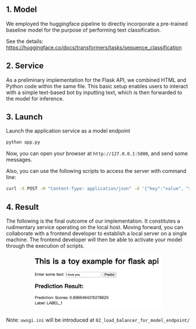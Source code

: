 ## 1. Model

We employed the huggingface pipeline to directly incorporate a pre-trained baseline model for the purpose of performing text classification.

See the details: https://huggingface.co/docs/transformers/tasks/sequence_classification

## 2. Service

As a preliminary implementation for the Flask API, we combined HTML and Python code within the same file. This basic setup enables users to interact with a simple text-based bot by inputting text, which is then forwarded to the model for inference.

## 3. Launch

Launch the application service as a model endpoint

```bash
python app.py
```

Now, you can open your browser at `http://127.0.0.1:5000`, and send some messages.

Also, you can use the following scripts to access the server with command line:

```bash
curl -X POST -H "Content-Type: application/json" -d '{"key":"value", "input": "YOUR_INPUT_TEXT"}' http://127.0.0.1:5000/predict
```

## 4. Result

The following is the final outcome of our implementation. It constitutes a rudimentary service operating on the local host. Moving forward, you can collaborate with a frontend developer to establish a local server on a single machine. The frontend developer will then be able to activate your model through the execution of scripts.

<p align="center">
    <img src = "../docs/result.png" style="width: 70%; "></img>

</p>


Note: `uwsgi.ini` will be introduced at `02_load_balancer_for_model_endpoint/`
